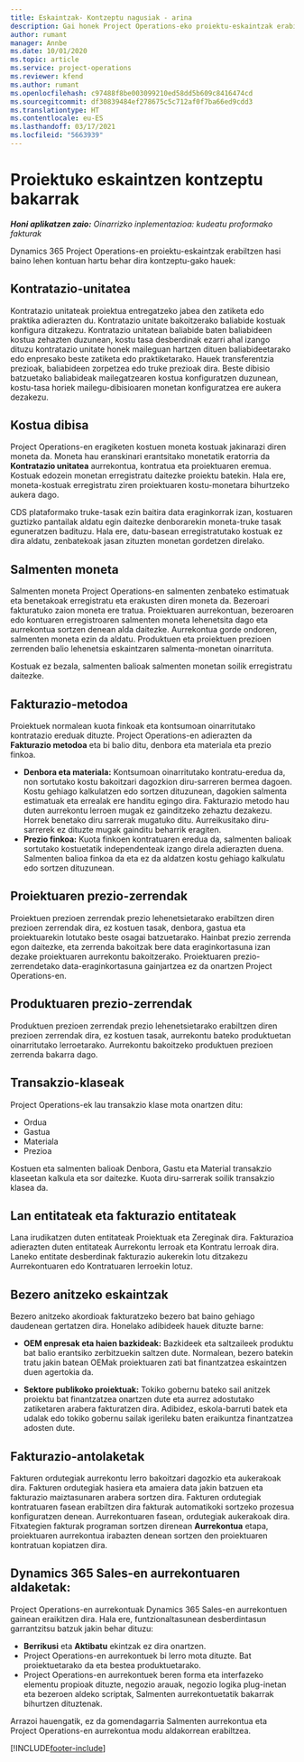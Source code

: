 ```yaml
---
title: Eskaintzak- Kontzeptu nagusiak - arina
description: Gai honek Project Operations-eko proiektu-eskaintzak erabiltzeari buruzko informazioa ematen du.
author: rumant
manager: Annbe
ms.date: 10/01/2020
ms.topic: article
ms.service: project-operations
ms.reviewer: kfend
ms.author: rumant
ms.openlocfilehash: c97488f8be003099210ed58dd5b609c8416474cd
ms.sourcegitcommit: df30839484ef278675c5c712af0f7ba66ed9cdd3
ms.translationtype: HT
ms.contentlocale: eu-ES
ms.lasthandoff: 03/17/2021
ms.locfileid: "5663939"
---
```

# <a name="concepts-unique-to-project-quotes"></a>Proiektuko eskaintzen kontzeptu bakarrak

_**Honi aplikatzen zaio:** Oinarrizko inplementazioa: kudeatu proformako fakturak_


Dynamics 365 Project Operations-en proiektu-eskaintzak erabiltzen hasi baino lehen kontuan hartu behar dira kontzeptu-gako hauek:

## <a name="contracting-unit"></a>Kontratazio-unitatea

Kontratazio unitateak proiektua entregatzeko jabea den zatiketa edo praktika adierazten du. Kontratazio unitate bakoitzerako baliabide kostuak konfigura ditzakezu. Kontratazio unitatean baliabide baten baliabideen kostua zehazten duzunean, kostu tasa desberdinak ezarri ahal izango dituzu kontratazio unitate honek maileguan hartzen dituen baliabideetarako edo enpresako beste zatiketa edo praktiketarako. Hauek transferentzia prezioak, baliabideen zorpetzea edo truke prezioak dira. Beste dibisio batzuetako baliabideak mailegatzearen kostua konfiguratzen duzunean, kostu-tasa horiek mailegu-dibisioaren monetan konfiguratzea ere aukera dezakezu.

## <a name="cost-currency"></a>Kostua dibisa

Project Operations-en eragiketen kostuen moneta kostuak jakinarazi diren moneta da. Moneta hau eranskinari erantsitako monetatik eratorria da **Kontratazio unitatea** aurrekontua, kontratua eta proiektuaren eremua. Kostuak edozein monetan erregistratu daitezke proiektu batekin. Hala ere, moneta-kostuak erregistratu ziren proiektuaren kostu-monetara bihurtzeko aukera dago.

CDS plataformako truke-tasak ezin baitira data eraginkorrak izan, kostuaren guztizko pantailak aldatu egin daitezke denborarekin moneta-truke tasak eguneratzen badituzu. Hala ere, datu-basean erregistratutako kostuak ez dira aldatu, zenbatekoak jasan zituzten monetan gordetzen direlako.

## <a name="sales-currency"></a>Salmenten moneta

Salmenten moneta Project Operations-en salmenten zenbateko estimatuak eta benetakoak erregistratu eta erakusten diren moneta da. Bezeroari fakturatuko zaion moneta ere tratua. Proiektuaren aurrekontuan, bezeroaren edo kontuaren erregistroaren salmenten moneta lehenetsita dago eta aurrekontua sortzen denean alda daitezke. Aurrekontua gorde ondoren, salmenten moneta ezin da aldatu. Produktuen eta proiektuen prezioen zerrenden balio lehenetsia eskaintzaren salmenta-monetan oinarrituta.

Kostuak ez bezala, salmenten balioak salmenten monetan soilik erregistratu daitezke.

## <a name="billing-method"></a>Fakturazio-metodoa

Proiektuek normalean kuota finkoak eta kontsumoan oinarritutako kontratazio ereduak dituzte. Project Operations-en adierazten da **Fakturazio metodoa** eta bi balio ditu, denbora eta materiala eta prezio finkoa.

- **Denbora eta materiala:** Kontsumoan oinarritutako kontratu-eredua da, non sortutako kostu bakoitzari dagozkion diru-sarreren bermea dagoen. Kostu gehiago kalkulatzen edo sortzen dituzunean, dagokien salmenta estimatuak eta errealak ere handitu egingo dira. Fakturazio metodo hau duten aurrekontu lerroen mugak ez gainditzeko zehaztu dezakezu. Horrek benetako diru sarrerak mugatuko ditu. Aurreikusitako diru-sarrerek ez dituzte mugak gainditu beharrik eragiten.
- **Prezio finkoa:** Kuota finkoen kontratuaren eredua da, salmenten balioak sortutako kostuetatik independenteak izango direla adierazten duena. Salmenten balioa finkoa da eta ez da aldatzen kostu gehiago kalkulatu edo sortzen dituzunean.

## <a name="project-price-lists"></a>Proiektuaren prezio-zerrendak

Proiektuen prezioen zerrendak prezio lehenetsietarako erabiltzen diren prezioen zerrendak dira, ez kostuen tasak, denbora, gastua eta proiektuarekin lotutako beste osagai batzuetarako. Hainbat prezio zerrenda egon daitezke, eta zerrenda bakoitzak bere data eraginkortasuna izan dezake proiektuaren aurrekontu bakoitzerako. Proiektuaren prezio-zerrendetako data-eraginkortasuna gainjartzea ez da onartzen Project Operations-en.

## <a name="product-price-lists"></a>Produktuaren prezio-zerrendak

Produktuen prezioen zerrendak prezio lehenetsietarako erabiltzen diren prezioen zerrendak dira, ez kostuen tasak, aurrekontu bateko produktuetan oinarritutako lerroetarako. Aurrekontu bakoitzeko produktuen prezioen zerrenda bakarra dago.

## <a name="transaction-classes"></a>Transakzio-klaseak

Project Operations-ek lau transakzio klase mota onartzen ditu:

- Ordua
- Gastua
- Materiala
- Prezioa

Kostuen eta salmenten balioak Denbora, Gastu eta Material transakzio klaseetan kalkula eta sor daitezke. Kuota diru-sarrerak soilik transakzio klasea da.

## <a name="work-entities-and-billing-entities"></a>Lan entitateak eta fakturazio entitateak

Lana irudikatzen duten entitateak Proiektuak eta Zereginak dira. Fakturazioa adierazten duten entitateak Aurrekontu lerroak eta Kontratu lerroak dira. Laneko entitate desberdinak fakturazio aukerekin lotu ditzakezu Aurrekontuaren edo Kontratuaren lerroekin lotuz.

## <a name="multi-customer-deals"></a>Bezero anitzeko eskaintzak

Bezero anitzeko akordioak fakturatzeko bezero bat baino gehiago daudenean gertatzen dira. Honelako adibideek hauek dituzte barne:

- **OEM enpresak eta haien bazkideak:** Bazkideek eta saltzaileek produktu bat balio erantsiko zerbitzuekin saltzen dute. Normalean, bezero batekin tratu jakin batean OEMak proiektuaren zati bat finantzatzea eskaintzen duen agertokia da. 

- **Sektore publikoko proiektuak:** Tokiko gobernu bateko sail anitzek proiektu bat finantzatzea onartzen dute eta aurrez adostutako zatiketaren arabera fakturatzen dira. Adibidez, eskola-barruti batek eta udalak edo tokiko gobernu sailak igerileku baten eraikuntza finantzatzea adosten dute.

## <a name="invoice-schedules"></a>Fakturazio-antolaketak

Fakturen ordutegiak aurrekontu lerro bakoitzari dagozkio eta aukerakoak dira. Fakturen ordutegiak hasiera eta amaiera data jakin batzuen eta fakturazio maiztasunaren arabera sortzen dira. Fakturen ordutegiak kontratuaren fasean erabiltzen dira fakturak automatikoki sortzeko prozesua konfiguratzen denean. Aurrekontuaren fasean, ordutegiak aukerakoak dira. Fitxategien fakturak programan sortzen direnean **Aurrekontua** etapa, proiektuaren aurrekontua irabazten denean sortzen den proiektuaren kontratuan kopiatzen dira.

## <a name="changes-from-dynamics-365-sales-quote"></a>Dynamics 365 Sales-en aurrekontuaren aldaketak:

Project Operations-en aurrekontuak Dynamics 365 Sales-en aurrekontuen gainean eraikitzen dira. Hala ere, funtzionaltasunean desberdintasun garrantzitsu batzuk jakin behar dituzu:

- **Berrikusi** eta **Aktibatu** ekintzak ez dira onartzen.
- Project Operations-en aurrekontuek bi lerro mota dituzte. Bat proiektuetarako da eta bestea produktuetarako.
- Project Operations-en aurrekontuek beren forma eta interfazeko elementu propioak dituzte, negozio arauak, negozio logika plug-inetan eta bezeroen aldeko scriptak, Salmenten aurrekontuetatik bakarrak bihurtzen dituztenak.

Arrazoi hauengatik, ez da gomendagarria Salmenten aurrekontua eta Project Operations-en aurrekontua modu aldakorrean erabiltzea.


[!INCLUDE[footer-include](../../includes/footer-banner.md)]
